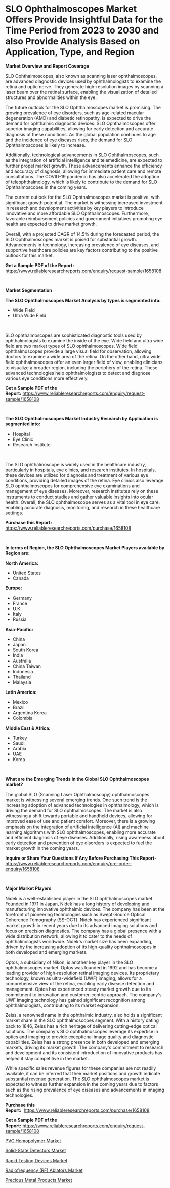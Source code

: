 <p><h1>SLO Ophthalmoscopes Market Offers Provide Insightful Data for the Time Period from 2023 to 2030 and also Provide Analysis Based on Application, Type, and Region</h1></p><p><strong>Market Overview and Report Coverage</strong></p>
<p><p>SLO Ophthalmoscopes, also known as scanning laser ophthalmoscopes, are advanced diagnostic devices used by ophthalmologists to examine the retina and optic nerve. They generate high-resolution images by scanning a laser beam over the retinal surface, enabling the visualization of detailed structures and abnormalities within the eye.</p><p>The future outlook for the SLO Ophthalmoscopes market is promising. The growing prevalence of eye disorders, such as age-related macular degeneration (AMD) and diabetic retinopathy, is expected to drive the demand for ophthalmic diagnostic devices. SLO Ophthalmoscopes offer superior imaging capabilities, allowing for early detection and accurate diagnosis of these conditions. As the global population continues to age and the incidence of eye diseases rises, the demand for SLO Ophthalmoscopes is likely to increase.</p><p>Additionally, technological advancements in SLO Ophthalmoscopes, such as the integration of artificial intelligence and telemedicine, are expected to further propel market growth. These advancements enhance the efficiency and accuracy of diagnosis, allowing for immediate patient care and remote consultations. The COVID-19 pandemic has also accelerated the adoption of teleophthalmology, which is likely to contribute to the demand for SLO Ophthalmoscopes in the coming years.</p><p>The current outlook for the SLO Ophthalmoscopes market is positive, with significant growth potential. The market is witnessing increased investment in research and development activities by key players to introduce innovative and more affordable SLO Ophthalmoscopes. Furthermore, favorable reimbursement policies and government initiatives promoting eye health are expected to drive market growth.</p><p>Overall, with a projected CAGR of 14.5% during the forecasted period, the SLO Ophthalmoscopes market is poised for substantial growth. Advancements in technology, increasing prevalence of eye diseases, and supportive healthcare policies are key factors contributing to the positive outlook for this market.</p></p>
<p><strong>Get a Sample PDF of the Report:</strong> <a href="https://www.reliableresearchreports.com/enquiry/request-sample/1658108">https://www.reliableresearchreports.com/enquiry/request-sample/1658108</a></p>
<p>&nbsp;</p>
<p><strong>Market Segmentation</strong></p>
<p><strong>The SLO Ophthalmoscopes Market Analysis by types is segmented into:</strong></p>
<p><ul><li>Wide Field</li><li>Ultra Wide Field</li></ul></p>
<p>&nbsp;</p>
<p><p>SLO ophthalmoscopes are sophisticated diagnostic tools used by ophthalmologists to examine the inside of the eye. Wide field and ultra wide field are two market types of SLO ophthalmoscopes. Wide field ophthalmoscopes provide a large visual field for observation, allowing doctors to examine a wide area of the retina. On the other hand, ultra wide field ophthalmoscopes offer an even larger field of view, enabling clinicians to visualize a broader region, including the periphery of the retina. These advanced technologies help ophthalmologists to detect and diagnose various eye conditions more effectively.</p></p>
<p><strong>Get a Sample PDF of the Report:</strong>&nbsp;<a href="https://www.reliableresearchreports.com/enquiry/request-sample/1658108">https://www.reliableresearchreports.com/enquiry/request-sample/1658108</a></p>
<p>&nbsp;</p>
<p><strong>The SLO Ophthalmoscopes Market Industry Research by Application is segmented into:</strong></p>
<p><ul><li>Hospital</li><li>Eye Clinic</li><li>Research Institute</li></ul></p>
<p>&nbsp;</p>
<p><p>The SLO ophthalmoscope is widely used in the healthcare industry, particularly in hospitals, eye clinics, and research institutes. In hospitals, these devices are utilized for diagnosis and treatment of various eye conditions, providing detailed images of the retina. Eye clinics also leverage SLO ophthalmoscopes for comprehensive eye examinations and management of eye diseases. Moreover, research institutes rely on these instruments to conduct studies and gather valuable insights into ocular health. Overall, the SLO ophthalmoscope serves as a vital tool in eye care, enabling accurate diagnosis, monitoring, and research in these healthcare settings.</p></p>
<p><strong>Purchase this Report:</strong>&nbsp; <a href="https://www.reliableresearchreports.com/purchase/1658108">https://www.reliableresearchreports.com/purchase/1658108</a></p>
<p>&nbsp;</p>
<p><strong>In terms of Region, the SLO Ophthalmoscopes Market Players available by Region are:</strong></p>
<p>
    <p> <strong> North America: </strong>
        <ul>
            <li>United States</li>
            <li>Canada</li>
        </ul>
        </p> 
    <p> <strong> Europe: </strong>
        <ul>
            <li>Germany</li>
            <li>France</li>
            <li>U.K.</li>
            <li>Italy</li>
            <li>Russia</li>
        </ul>
        </p> 
    <p> <strong> Asia-Pacific: </strong>
        <ul>
            <li>China</li>
            <li>Japan</li>
            <li>South Korea</li>
            <li>India</li>
            <li>Australia</li>
            <li>China Taiwan</li>
            <li>Indonesia</li>
            <li>Thailand</li>
            <li>Malaysia</li>
        </ul>
        </p> 
    <p> <strong> Latin America: </strong>
        <ul>
            <li>Mexico</li>
            <li>Brazil</li>
            <li>Argentina Korea</li>
            <li>Colombia</li>
        </ul>
        </p> 
    <p> <strong> Middle East & Africa: </strong>
        <ul>
            <li>Turkey</li>
            <li>Saudi</li>
            <li>Arabia</li>
            <li>UAE</li>
            <li>Korea</li>
        </ul>
    </p>
    </p>
<p>&nbsp;</p>
<p><strong>What are the Emerging Trends in the Global SLO Ophthalmoscopes market?</strong></p>
<p><p>The global SLO (Scanning Laser Ophthalmoscopy) ophthalmoscopes market is witnessing several emerging trends. One such trend is the increasing adoption of advanced technologies in ophthalmology, which is driving the demand for SLO ophthalmoscopes. The market is also witnessing a shift towards portable and handheld devices, allowing for improved ease of use and patient comfort. Moreover, there is a growing emphasis on the integration of artificial intelligence (AI) and machine learning algorithms with SLO ophthalmoscopes, enabling more accurate and efficient diagnosis of eye diseases. Additionally, rising awareness about early detection and prevention of eye disorders is expected to fuel the market growth in the coming years.</p></p>
<p><strong>Inquire or Share Your Questions If Any Before Purchasing This Report</strong>- <a href="https://www.reliableresearchreports.com/enquiry/pre-order-enquiry/1658108">https://www.reliableresearchreports.com/enquiry/pre-order-enquiry/1658108</a></p>
<p>&nbsp;</p>
<p><strong>Major Market Players</strong></p>
<p><p>Nidek is a well-established player in the SLO ophthalmoscopes market. Founded in 1971 in Japan, Nidek has a long history of developing and manufacturing innovative ophthalmic devices. The company has been at the forefront of pioneering technologies such as Swept-Source Optical Coherence Tomography (SS-OCT). Nidek has experienced significant market growth in recent years due to its advanced imaging solutions and focus on precision diagnostics. The company has a global presence with a wide distribution network, allowing it to cater to the needs of ophthalmologists worldwide. Nidek's market size has been expanding, driven by the increasing adoption of its high-quality ophthalmoscopes in both developed and emerging markets.</p><p>Optos, a subsidiary of Nikon, is another key player in the SLO ophthalmoscopes market. Optos was founded in 1992 and has become a leading provider of high-resolution retinal imaging devices. Its proprietary technology, known as ultra-widefield (UWF) imaging, allows for a comprehensive view of the retina, enabling early disease detection and management. Optos has experienced steady market growth due to its commitment to innovation and customer-centric approach. The company's UWF imaging technology has gained significant recognition among ophthalmologists, contributing to its market expansion. </p><p>Zeiss, a renowned name in the ophthalmic industry, also holds a significant market share in the SLO ophthalmoscopes segment. With a history dating back to 1846, Zeiss has a rich heritage of delivering cutting-edge optical solutions. The company's SLO ophthalmoscopes leverage its expertise in optics and imaging to provide exceptional image quality and diagnostic capabilities. Zeiss has a strong presence in both developed and emerging markets, driving its market growth. The company's commitment to research and development and its consistent introduction of innovative products has helped it stay competitive in the market.</p><p>While specific sales revenue figures for these companies are not readily available, it can be inferred that their market positions and growth indicate substantial revenue generation. The SLO ophthalmoscopes market is expected to witness further expansion in the coming years due to factors such as the rising prevalence of eye diseases and advancements in imaging technologies.</p></p>
<p><strong>Purchase this Report:</strong>&nbsp;&nbsp;<a href="https://www.reliableresearchreports.com/purchase/1658108">https://www.reliableresearchreports.com/purchase/1658108</a></p>
<p></p>
<p><strong>Get a Sample PDF of the Report:</strong>&nbsp;<a href="https://www.reliableresearchreports.com/enquiry/request-sample/1658108">https://www.reliableresearchreports.com/enquiry/request-sample/1658108</a></p>
<p><p><a href="https://medium.com/@dashawnmoen/pvc-homopolymer-market-size-growth-forecast-2023-2030-11e4d6412dcc">PVC Homopolymer Market</a></p><p><a href="https://www.linkedin.com/pulse/solid-state-detectors-market-size-2023-2030-global-industrial/">Solid-State Detectors Market</a></p><p><a href="https://www.linkedin.com/pulse/rapid-testing-devices-market-size-growth-forecast-from/">Rapid Testing Devices Market</a></p><p><a href="https://www.linkedin.com/pulse/radiofrequency-rf-ablators-market-size-share-global-analysis/">Radiofrequency (RF) Ablators Market</a></p><p><a href="https://medium.com/@luispacocha/precious-metal-products-market-size-growth-forecast-2023-2030-11ed413453c4">Precious Metal Products Market</a></p></p>